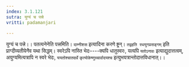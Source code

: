 ```yaml
---
index: 3.1.121
sutra: युग्यं च पत्त्रे
vritti: padamanjari

---
```

 युग्यं च पत्त्रे।। पतत्यनेनेति पत्त्रमिति। `दाम्नीशस` इत्यादिना करणे ष्ट्रन्। `तद्वहति रथयुगप्रसङ्गम्` इति प्राग्दीव्यतीयेनैव यथा सिद्धम्। स्वरेऽपि नास्ति भेदः----क्यपि धातुस्वरः, यत्यपि `यतोऽनावः` इत्याद्युदात्तत्वम्, अयुग्यमित्यत्रापि न स्वरे भेदः, `ययतोश्चातदर्थे` `कृत्योकेष्णुच्चार्वादयश्च` इत्युभयत्रान्तोदात्तविधानात्।।